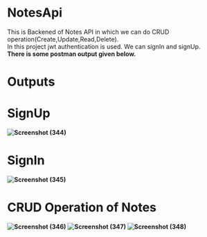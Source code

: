 # NotesApi
This is Backened of Notes API in which we can do CRUD operation(Create,Update,Read,Delete).<br>
In this project jwt authentication is used. We can signIn and signUp.<br>
<b>There is some postman output given below.
# Outputs 
# SignUp
![Screenshot (344)](https://user-images.githubusercontent.com/110723566/202512784-d2633e2c-7af4-4da7-bee2-452347c259ff.png)
# SignIn
![Screenshot (345)](https://user-images.githubusercontent.com/110723566/202513010-75722521-db73-47f3-b18c-1507a6065eb0.png)
# CRUD Operation of Notes
![Screenshot (346)](https://user-images.githubusercontent.com/110723566/202513525-56ebec2d-e2bb-4263-80fd-350f26d5334c.png)
![Screenshot (347)](https://user-images.githubusercontent.com/110723566/202513545-52d23917-2016-467a-8758-29946378ba9d.png)
![Screenshot (348)](https://user-images.githubusercontent.com/110723566/202513554-f95d3bd9-46d7-4020-9f4c-8fc1915ea413.png)

